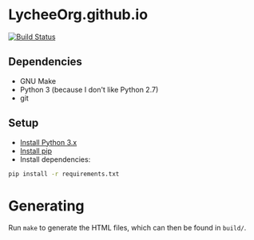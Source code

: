 # LycheeOrg.github.io

[![Build Status][build-status-shield]](https://github.com/LycheeOrg/LycheeOrg.github.io/actions)

## Dependencies

- GNU Make
- Python 3 (because I don't like Python 2.7)
- git

## Setup

- [Install Python 3.x](https://www.python.org/downloads/)
- [Install pip](https://pip.pypa.io/en/stable/installing/)
- Install dependencies:

```sh
pip install -r requirements.txt
```

# Generating

Run `make` to generate the HTML files, which can then be found in `build/`.

[build-status-shield]: https://img.shields.io/github/workflow/status/LycheeOrg/LycheeOrg.github.io/Build
